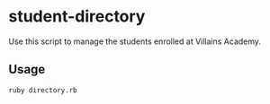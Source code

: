 # student-directory

Use this script to manage the students enrolled at Villains Academy.

## Usage

```shell
ruby directory.rb
```